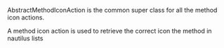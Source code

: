 AbstractMethodIconAction is the common super class for all the method icon actions.


A method icon action is used to retrieve the correct icon the method in nautilus lists